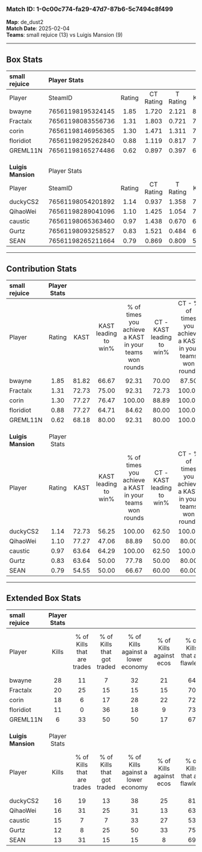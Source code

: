 ### Match ID: 1-0c00c774-fa29-47d7-87b6-5c7494c8f499  
**Map**: de_dust2  
**Match Date**: 2025-02-04  
**Teams**: small rejuice (13) vs Luigis Mansion (9)  

---  

## Box Stats  

| **small rejuice**  | Player Stats      |        |           |          |       |       |       |         |        |      |     |
| :- | :- | :-: | :-: | :-: | :-: | :-: | :-: | :-: | :-: | :-: | :-: |
| Player             | SteamID           | Rating | CT Rating | T Rating | KAST  |  ADR  | Kills | Assists | Deaths | K/D  | HS% |
| bwayne             | 76561198195324145 |  1.85  |   1.720   |  2.121   | 81.82 | 130.1 |  28   |    4    |   14   | 2.00 | 60  |
| Fractalx           | 76561198083556736 |  1.31  |   1.803   |  0.721   | 72.73 | 70.3  |  20   |    5    |   13   | 1.54 | 45  |
| corin              | 76561198146956365 |  1.30  |   1.471   |  1.311   | 77.27 | 87.7  |  18   |    6    |   14   | 1.29 | 27  |
| floridiot          | 76561198295262840 |  0.88  |   1.119   |  0.817   | 77.27 | 65.6  |  11   |    6    |   17   | 0.65 | 90  |
| GREML11N           | 76561198165274486 |  0.62  |   0.897   |  0.397   | 68.18 | 44.5  |   6   |    5    |   14   | 0.43 | 66  |
|                    |                   |        |           |          |       |       |       |         |        |      |     |
|                    |                   |        |           |          |       |       |       |         |        |      |     |
|                    |                   |        |           |          |       |       |       |         |        |      |     |
| **Luigis Mansion** | Player Stats      |        |           |          |       |       |       |         |        |      |     |
| Player             | SteamID           | Rating | CT Rating | T Rating | KAST  |  ADR  | Kills | Assists | Deaths | K/D  | HS% |
| duckyCS2           | 76561198054201892 |  1.14  |   0.937   |  1.358   | 72.73 | 88.1  |  16   |    6    |   16   | 1.00 | 62  |
| QihaoWei           | 76561198289041096 |  1.10  |   1.425   |  1.054   | 77.27 | 67.8  |  16   |    4    |   16   | 1.00 | 31  |
| caustic            | 76561198065363460 |  0.97  |   1.438   |  0.670   | 63.64 | 70.7  |  15   |    9    |   17   | 0.88 | 80  |
| Gurtz              | 76561198093258527 |  0.83  |   1.521   |  0.484   | 63.64 | 78.2  |  12   |    5    |   18   | 0.67 | 66  |
| SEAN               | 76561198265211664 |  0.79  |   0.869   |  0.809   | 54.55 | 58.5  |  13   |    4    |   16   | 0.81 | 38  |
---  

## Contribution Stats  

| **small rejuice**  | Player Stats |       |                      |                                                        |                           |                                                             |                          |                                                            |
| :- | :-: | :-: | :-: | :-: | :-: | :-: | :-: | :-: |
| Player             |    Rating    | KAST  | KAST leading to win% | % of times you achieve a KAST in your teams won rounds | CT - KAST leading to win% | CT - % of times you achieve a KAST in your teams won rounds | T - KAST leading to win% | T - % of times you achieve a KAST in your teams won rounds |
| bwayne             |     1.85     | 81.82 |        66.67         |                         92.31                          |           70.00           |                            87.50                            |          62.50           |                           100.00                           |
| Fractalx           |     1.31     | 72.73 |        75.00         |                         92.31                          |           72.73           |                           100.00                            |          80.00           |                           80.00                            |
| corin              |     1.30     | 77.27 |        76.47         |                         100.00                         |           88.89           |                           100.00                            |          62.50           |                           100.00                           |
| floridiot          |     0.88     | 77.27 |        64.71         |                         84.62                          |           80.00           |                           100.00                            |          42.86           |                           60.00                            |
| GREML11N           |     0.62     | 68.18 |        80.00         |                         92.31                          |           80.00           |                           100.00                            |          80.00           |                           80.00                            |
|                    |              |       |                      |                                                        |                           |                                                             |                          |                                                            |
|                    |              |       |                      |                                                        |                           |                                                             |                          |                                                            |
|                    |              |       |                      |                                                        |                           |                                                             |                          |                                                            |
| **Luigis Mansion** | Player Stats |       |                      |                                                        |                           |                                                             |                          |                                                            |
| Player             |    Rating    | KAST  | KAST leading to win% | % of times you achieve a KAST in your teams won rounds | CT - KAST leading to win% | CT - % of times you achieve a KAST in your teams won rounds | T - KAST leading to win% | T - % of times you achieve a KAST in your teams won rounds |
| duckyCS2           |     1.14     | 72.73 |        56.25         |                         100.00                         |           62.50           |                           100.00                            |          50.00           |                           100.00                           |
| QihaoWei           |     1.10     | 77.27 |        47.06         |                         88.89                          |           50.00           |                            80.00                            |          44.44           |                           100.00                           |
| caustic            |     0.97     | 63.64 |        64.29         |                         100.00                         |           62.50           |                           100.00                            |          66.67           |                           100.00                           |
| Gurtz              |     0.83     | 63.64 |        50.00         |                         77.78                          |           50.00           |                            80.00                            |          50.00           |                           75.00                            |
| SEAN               |     0.79     | 54.55 |        50.00         |                         66.67                          |           60.00           |                            60.00                            |          42.86           |                           75.00                            |
---  

## Extended Box Stats  

| **small rejuice**  | Player Stats |                            |                            |                                    |                         |                              |                                 |        |                             |                                     |                          |                               |                            |
| :- | :-: | :-: | :-: | :-: | :-: | :-: | :-: | :-: | :-: | :-: | :-: | :-: | :-: |
| Player             |    Kills     | % of Kills that are trades | % of Kills that got traded | % of Kills against a lower economy | % of Kills against ecos | % of Kills that are flawless | % of Kills that are close duels | Deaths | % of Deaths that get traded | % of Deaths against a lower economy | % of Deaths against ecos | % of Deaths that are flawless | % of Deaths that are close |
| bwayne             |      28      |             11             |             7              |                 32                 |           21            |              64              |                7                |   14   |             14              |                 14                  |            7             |              50               |             0              |
| Fractalx           |      20      |             25             |             15             |                 15                 |           15            |              70              |               10                |   13   |              0              |                  8                  |            0             |              62               |             0              |
| corin              |      18      |             6              |             17             |                 28                 |           22            |              72              |                0                |   14   |             29              |                 14                  |            7             |              79               |             7              |
| floridiot          |      11      |             0              |             36             |                 18                 |            9            |              73              |                0                |   17   |             24              |                 18                  |            6             |              76               |             0              |
| GREML11N           |      6       |             33             |             50             |                 50                 |           17            |              67              |               17                |   14   |             14              |                 21                  |            14            |              71               |             0              |
|                    |              |                            |                            |                                    |                         |                              |                                 |        |                             |                                     |                          |                               |                            |
|                    |              |                            |                            |                                    |                         |                              |                                 |        |                             |                                     |                          |                               |                            |
|                    |              |                            |                            |                                    |                         |                              |                                 |        |                             |                                     |                          |                               |                            |
| **Luigis Mansion** | Player Stats |                            |                            |                                    |                         |                              |                                 |        |                             |                                     |                          |                               |                            |
| Player             |    Kills     | % of Kills that are trades | % of Kills that got traded | % of Kills against a lower economy | % of Kills against ecos | % of Kills that are flawless | % of Kills that are close duels | Deaths | % of Deaths that get traded | % of Deaths against a lower economy | % of Deaths against ecos | % of Deaths that are flawless | % of Deaths that are close |
| duckyCS2           |      16      |             19             |             13             |                 38                 |           25            |              81              |                0                |   16   |              6              |                 19                  |            13            |              63               |             0              |
| QihaoWei           |      16      |             31             |             25             |                 31                 |           13            |              63              |                0                |   16   |             31              |                 19                  |            13            |              81               |             0              |
| caustic            |      15      |             7              |             7              |                 33                 |           27            |              53              |                0                |   17   |             12              |                 29                  |            18            |              53               |             0              |
| Gurtz              |      12      |             8              |             25             |                 50                 |           33            |              75              |                8                |   18   |             28              |                 33                  |            22            |              67               |             17             |
| SEAN               |      13      |             31             |             15             |                 15                 |            8            |              69              |                0                |   16   |             13              |                 25                  |            19            |              81               |             13             |
